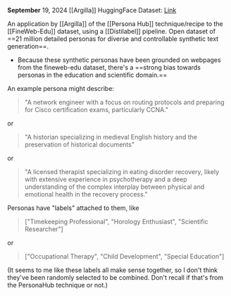 **September** 19, 2024
[[Argilla]]
HuggingFace Dataset: [Link](https://huggingface.co/datasets/argilla/FinePersonas-v0.1)

An application by [[Argilla]] of the [[Persona Hub]] technique/recipe to the [[FineWeb-Edu]] dataset, using a [[Distilabel]] pipeline.
Open dataset of ==21 million detailed personas for diverse and controllable synthetic text generation==.
- Because these synthetic personas have been grounded on webpages from the fineweb-edu dataset, there's a ==strong bias towards personas in the education and scientific domain.==

An example persona might describe:
> "A network engineer with a focus on routing protocols and preparing for Cisco certification exams, particularly CCNA."

or
>"A historian specializing in medieval English history and the preservation of historical documents"

or
> "A licensed therapist specializing in eating disorder recovery, likely with extensive experience in psychotherapy and a deep understanding of the complex interplay between physical and emotional health in the recovery process."


Personas have "labels" attached to them, like
> \["Timekeeping Professional", "Horology Enthusiast", "Scientific Researcher"\]

or
> \["Occupational Therapy", "Child Development", "Special Education"\]

(It seems to me like these labels all make sense together, so I don't think they've been randomly selected to be combined. Don't recall if that's from the PersonaHub technique or not.)
